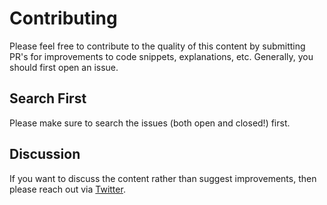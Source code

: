 # Contributing

Please feel free to contribute to the quality of this content by submitting PR's for improvements to code snippets, explanations, etc. Generally, you should first open an issue.

## Search First

Please make sure to search the issues (both open and closed!) first.

## Discussion

If you want to discuss the content rather than suggest improvements, then please reach out via [Twitter](https://twitter.com/mateuszokon).
